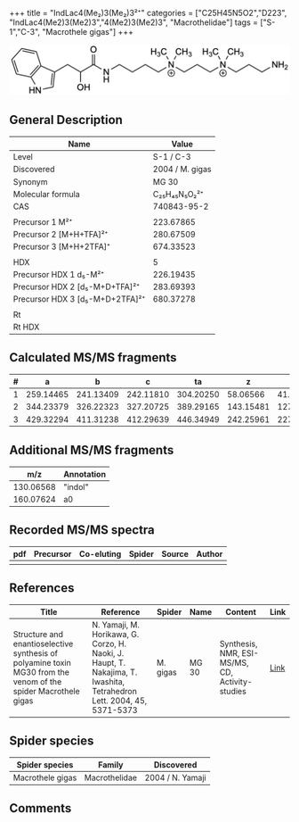 +++
title = "IndLac4(Me₂)3(Me₂)3²⁺"
categories = ["C25H45N5O2","D223",
"IndLac4(Me2)3(Me2)3","4(Me2)3(Me2)3",
"Macrothelidae"]
tags = ["S-1","C-3",
"Macrothele gigas"]
+++

![](/img/IndLac4(Me2)3(Me2)3.png)

## General Description

| Name                            | Value           |
|---------------------------------|-----------------|
| Level                           | S-1 / C-3             |
| Discovered                      | 2004 / M. gigas |
| Synonym                         | MG 30           |
| Molecular formula               | C₂₅H₄₅N₅O₂²⁺    |
| CAS                             | 740843-95-2     |
|                                 |                 |
| Precursor 1  M²⁺                | 223.67865       |
| Precursor 2 [M+H+TFA]²⁺         | 280.67509       |
| Precursor 3 [M+H+2TFA]⁺         | 674.33523       |
|                                 |                 |
| HDX                             | 5               |
| Precursor HDX 1  d₅-M²⁺         | 226.19435       |
| Precursor HDX 2 [d₅-M+D+TFA]²⁺  | 283.69393       |
| Precursor HDX 3 [d₅-M+D+2TFA]²⁺ | 680.37278       |
|                                 |                 |
| Rt                              |                 |
| Rt HDX                          |                 |

## Calculated MS/MS fragments

| # | a         | b         | c         | ta        | z         | y         | tz        |
|---|-----------|-----------|-----------|-----------|-----------|-----------|-----------|
| 1 | 259.14465 | 241.13409 | 242.11810 | 304.20250 | 58.06566  | 41.03911  | 103.12352 |
| 2 | 344.23379 | 326.22323 | 327.20725 | 389.29165 | 143.15481 | 127.13608 | 188.21266 |
| 3 | 429.32294 | 411.31238 | 412.29639 | 446.34949 | 242.25961 | 227.24871 | 259.28616 |

## Additional MS/MS fragments

| m/z       | Annotation |
|-----------|------------|
| 130.06568  | "indol"    |
| 160.07624  | a0         |

## Recorded MS/MS spectra

| pdf | Precursor | Co-eluting | Spider | Source | Author |
|-----|-----------|------------|--------|--------|--------|
|     |           |            |        |        |        |

## References

| Title                                                                                                          | Reference                                                                                                             | Spider   | Name  | Content                                         | Link                                                                        |
|----------------------------------------------------------------------------------------------------------------|-----------------------------------------------------------------------------------------------------------------------|----------|-------|-------------------------------------------------|-----------------------------------------------------------------------------|
| Structure and enantioselective synthesis of polyamine toxin MG30 from the venom of the spider Macrothele gigas | N. Yamaji, M. Horikawa, G. Corzo, H. Naoki, J. Haupt, T. Nakajima, T. Iwashita, Tetrahedron Lett. 2004, 45, 5371-5373 | M. gigas | MG 30 | Synthesis, NMR, ESI-MS/MS, CD, Activity-studies | [Link](https://www.sciencedirect.com/science/article/pii/S0040403904011281) |

## Spider species

| Spider species   | Family        | Discovered       |
|------------------|---------------|------------------|
| Macrothele gigas | Macrothelidae | 2004 / N. Yamaji |

## Comments